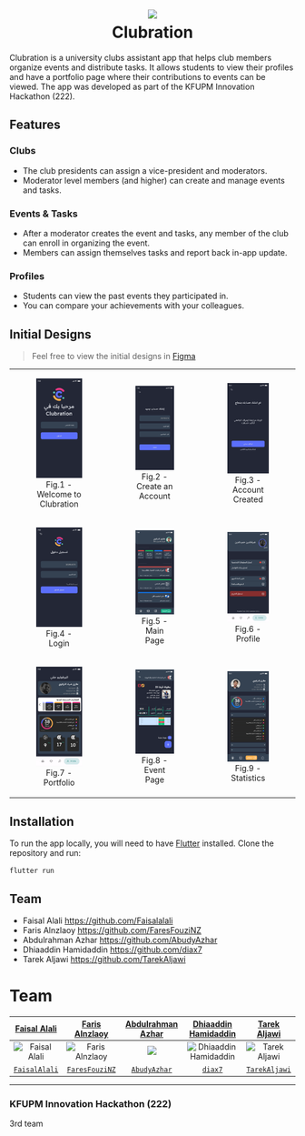 <h1 align="center">
  <img width="300" src="https://raw.githubusercontent.com/Faisalalali/clubration/tree/main/clubration_hackathon_prototype/resources/Logo.svg">
  <br>
  Clubration
</h1>

Clubration is a university clubs assistant app that helps club members organize events and distribute tasks. It allows students to view their profiles and have a portfolio page where their contributions to events can be viewed. The app was developed as part of the KFUPM Innovation Hackathon (222).

## Features
### Clubs
- The club presidents can assign a vice-president and moderators.
- Moderator level members (and higher) can create and manage events and tasks.
### Events & Tasks
- After a moderator creates the event and tasks, any member of the club can enroll in organizing the event.
- Members can assign themselves tasks and report back in-app update.
### Profiles
- Students can view the past events they participated in.
- You can compare your achievements with your colleagues. 


## Initial Designs

> Feel free to view the initial designs in [Figma](https://www.figma.com/file/3ogjFsmTrM2cRfUCKInEzA/ClubMaster?node-id=0%3A1&t=oUPDwiaG5mxgYHed-1)

<table>
  <tr>
    <td>
      <figure>
        <img alt="Create a new account page" src="resources/screens/مرحبا.svg" width="300">
        <figcaption align="center">
          Fig.1 - Welcome to Clubration
        </figcaption>
      </figure>
    </td>
    <td>
      <figure>
        <img alt="Create a new account page" src="resources/screens/إنشاء حساب.svg" width="300">
        <figcaption align="center">
          Fig.2 - Create an Account
        </figcaption>
      </figure>
    </td>
    <td>
      <figure>
        <img alt="Create a new account page" src="resources/screens/تم إنشاء حساب.svg " width="300">
        <figcaption align="center">
          Fig.3 - Account Created
        </figcaption>
      </figure>
    </td>
  </tr>
  <tr>
    <td>
      <figure>
        <img alt="Create a new account page" src="resources/screens/تسجيل الدخول.svg" width="300">
        <figcaption align="center">
          Fig.4 - Login
        </figcaption>
      </figure>
    </td>
    <td>
      <figure>
        <img alt="Create a new account page" src="resources/screens/الصفحة الرئيسية.svg" width="300">
        <figcaption align="center">
          Fig.5 - Main Page
        </figcaption>
      </figure>
    </td>
    <td>
      <figure>
        <img alt="Create a new account page" src="resources/screens/حسابي الشخصي.svg" width="300">
        <figcaption align="center">
          Fig.6 - Profile
        </figcaption>
      </figure>
    </td>
  </tr>
  <tr>
    <td>
      <figure>
        <img alt="Create a new account page" src="resources/screens/البورفوليو.svg" width="300">
        <figcaption align="center">
          Fig.7 - Portfolio
        </figcaption>
      </figure>
    </td>
    <td>
      <figure>
        <img alt="Create a new account page" src="resources/screens/صفحة الحدث.svg" width="300">
        <figcaption align="center">
          Fig.8 - Event Page
        </figcaption>
      </figure>
    </td>
    <td>
      <figure>
        <img alt="Create a new account page" src="resources/screens/احصائياتي.svg" width="300">
        <figcaption align="center">
          Fig.9 - Statistics
        </figcaption>
      </figure>
    </td>
  </tr>
</table>

## Installation

To run the app locally, you will need to have [Flutter](https://flutter.dev/) installed. 
Clone the repository and run:
```
flutter run
```

## Team

- Faisal Alali https://github.com/Faisalalali
- Faris Alnzlaoy https://github.com/FaresFouziNZ
- Abdulrahman Azhar https://github.com/AbudyAzhar
- Dhiaaddin Hamidaddin https://github.com/diax7
- Tarek Aljawi https://github.com/TarekAljawi

# Team

| <a href="https://www.linkedin.com/in/faisalalali/" target="_blank">**Faisal Alali**</a> | <a href="https://www.linkedin.com/in/fares-alnzlawe/" target="_blank">**Faris Alnzlaoy**</a> | <a href="https://www.linkedin.com/in/abdulrahman-azhar-590391207/" target="_blank">**Abdulrahman Azhar**</a> | <a href="https://www.linkedin.com/in/dhiaaddin/" target="_blank">**Dhiaaddin Hamidaddin**</a> | <a href="https://www.linkedin.com/in/tarek-aljawi-823287b3/" target="_blank">**Tarek Aljawi**</a>
|:---:|:---:|:---:|:---:|:---:|
|![Faisal Alali](https://github.com/Faisalalali.png?size=200)| ![Faris Alnzlaoy](https://github.com/FaresFouziNZ.png?size=200) | <img src="https://github.com/AbudyAzhar.png?size=200" width="200"> |![Dhiaaddin Hamidaddin](https://github.com/diax7.png?size=200)|![Tarek Aljawi](https://github.com/TarekAljawi.png?size=200)|
| <a href="https://github.com/FaisalAlali" target="_blank">`FaisalAlali`</a> | <a href="https://github.com/FaresFouziNZ" target="_blank">`FaresFouziNZ`</a> | <a href="https://github.com/AbudyAzhar" target="_blank">`AbudyAzhar`</a> | <a href="https://github.com/diax7" target="_blank">`diax7`</a> | <a href="https://github.com/TarekAljawi" target="_blank">`TarekAljawi`</a>  |

---
### KFUPM Innovation Hackathon (222)
3rd team
